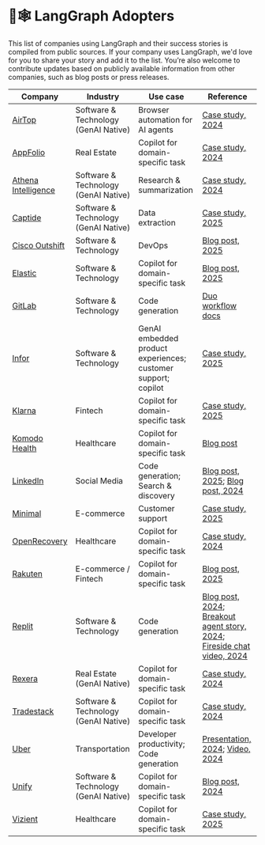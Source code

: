 # 🦜🕸️ LangGraph Adopters

This list of companies using LangGraph and their success stories is compiled from public sources. If your company uses LangGraph, we'd love for you to share your story and add it to the list. You’re also welcome to contribute updates based on publicly available information from other companies, such as blog posts or press releases.


| Company | Industry | Use case | Reference |
| --- | --- | --- | --- |
| [AirTop](https://www.airtop.ai/) | Software & Technology (GenAI Native) | Browser automation for AI agents | [Case study, 2024](https://blog.langchain.dev/customers-airtop/) |
| [AppFolio](https://www.appfolio.com/) | Real Estate | Copilot for domain-specific task | [Case study, 2024](https://blog.langchain.dev/customers-appfolio/) |
| [Athena Intelligence](https://www.athenaintel.com/) | Software & Technology (GenAI Native) | Research & summarization | [Case study, 2024](https://blog.langchain.dev/customers-athena-intelligence/) |
| [Captide](https://www.captide.co/) | Software & Technology (GenAI Native) | Data extraction | [Case study, 2025](https://blog.langchain.dev/how-captide-is-redefining-equity-research-with-agentic-workflows-built-on-langgraph-and-langsmith/) |
| [Cisco Outshift](https://outshift.cisco.com/) | Software & Technology | DevOps | [Blog post, 2025](https://outshift.cisco.com/blog/build-react-agent-application-for-devops-tasks-using-rest-apis) |
| [Elastic](https://www.elastic.co/) | Software & Technology | Copilot for domain-specific task | [Blog post, 2025](https://www.elastic.co/blog/elastic-security-generative-ai-features) |
| [GitLab](https://about.gitlab.com/) | Software & Technology | Code generation | [Duo workflow docs](https://handbook.gitlab.com/handbook/engineering/architecture/design-documents/duo_workflow/) |
| [Infor](https://infor.com/) | Software & Technology | GenAI embedded product experiences; customer support; copilot | [Case study, 2025](https://blog.langchain.dev/customers-infor/) |
| [Klarna](https://www.klarna.com/) | Fintech | Copilot for domain-specific task | [Case study, 2025](https://blog.langchain.dev/customers-klarna/) |
| [Komodo Health](https://www.komodohealth.com/) | Healthcare | Copilot for domain-specific task | [Blog post](https://www.komodohealth.com/perspectives/new-gen-ai-assistant-empowers-the-enterprise/) |
| [LinkedIn](https://www.linkedin.com/) | Social Media | Code generation; Search & discovery | [Blog post, 2025](https://www.linkedin.com/blog/engineering/ai/practical-text-to-sql-for-data-analytics); [Blog post, 2024](https://www.linkedin.com/blog/engineering/generative-ai/behind-the-platform-the-journey-to-create-the-linkedin-genai-application-tech-stack) |
| [Minimal](https://gominimal.ai/) | E-commerce | Customer support | [Case study, 2025](https://blog.langchain.dev/how-minimal-built-a-multi-agent-customer-support-system-with-langgraph-langsmith/) |
| [OpenRecovery](https://www.openrecovery.com/) | Healthcare | Copilot for domain-specific task | [Case study, 2024](https://blog.langchain.dev/customers-openrecovery/) |
| [Rakuten](https://www.rakuten.com/) | E-commerce / Fintech | Copilot for domain-specific task | [Blog post, 2025](https://rakuten.today/blog/from-ai-hype-to-real-world-tools-rakuten-teams-up-with-langchain.html) |
| [Replit](https://replit.com/) | Software & Technology | Code generation | [Blog post, 2024](https://blog.langchain.dev/customers-replit/); [Breakout agent story, 2024](https://www.langchain.com/breakoutagents/replit); [Fireside chat video, 2024](https://www.youtube.com/watch?v=ViykMqljjxU) |
| [Rexera](https://www.rexera.com/) | Real Estate (GenAI Native) | Copilot for domain-specific task | [Case study, 2024](https://blog.langchain.dev/customers-rexera/) |
| [Tradestack](https://www.tradestack.uk/) | Software & Technology (GenAI Native) | Copilot for domain-specific task | [Case study, 2024](https://blog.langchain.dev/customers-tradestack/) |
| [Uber](https://www.uber.com/) | Transportation | Developer productivity; Code generation | [Presentation, 2024](https://dpe.org/sessions/ty-smith-adam-huda/this-year-in-ubers-ai-driven-developer-productivity-revolution/); [Video, 2024](https://www.youtube.com/watch?v=8rkA5vWUE4Y) |
| [Unify](https://www.unifygtm.com/) | Software & Technology (GenAI Native) | Copilot for domain-specific task | [Blog post, 2024](https://blog.langchain.dev/unify-launches-agents-for-account-qualification-using-langgraph-and-langsmith/) |
| [Vizient](https://www.vizientinc.com/) | Healthcare | Copilot for domain-specific task | [Case study, 2025](https://blog.langchain.dev/p/3d2cd58c-13a5-4df9-bd84-7d54ed0ed82c/) |
